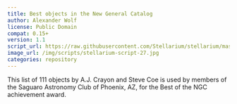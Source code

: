 ```yaml
---
title: Best objects in the New General Catalog
author: Alexander Wolf
license: Public Domain
compat: 0.15+
version: 1.1
script_url: https://raw.githubusercontent.com/Stellarium/stellarium/master/scripts/best_ngc.ssc
image_url: /img/scripts/stellarium-script-27.jpg
categories: repository
---
```

This list of 111 objects by A.J. Crayon and Steve Coe is used by members of the Saguaro Astronomy Club of Phoenix, AZ, for the Best of the NGC achievement award.